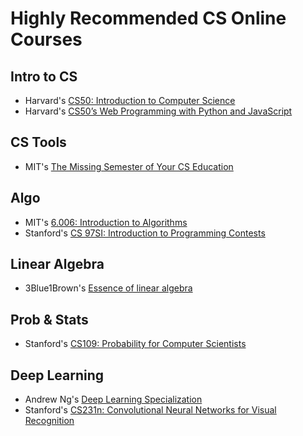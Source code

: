 # Highly Recommended CS Online Courses

## Intro to CS

- Harvard's [CS50: Introduction to Computer Science](https://cs50.harvard.edu/)
- Harvard's [CS50’s Web Programming with Python and JavaScript](https://cs50.harvard.edu/web/)

## CS Tools

- MIT's [The Missing Semester of Your CS Education](https://missing.csail.mit.edu/)

## Algo 

- MIT's [6.006: Introduction to Algorithms](https://courses.csail.mit.edu/6.006/fall11/notes.shtml)
- Stanford's [CS 97SI: Introduction to Programming Contests](https://web.stanford.edu/class/cs97si/)

## Linear Algebra

- 3Blue1Brown's [Essence of linear algebra](https://www.youtube.com/playlist?list=PLZHQObOWTQDPD3MizzM2xVFitgF8hE_ab)

## Prob & Stats

- Stanford's [CS109: Probability for Computer Scientists](https://web.stanford.edu/class/cs109/)


## Deep Learning

- Andrew Ng's [Deep Learning Specialization](https://www.deeplearning.ai/deep-learning-specialization/)
- Stanford's [CS231n: Convolutional Neural Networks for Visual Recognition](http://cs231n.stanford.edu/)